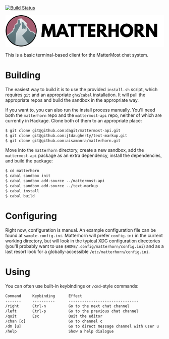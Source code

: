 [![Build
Status](https://travis-ci.org/aisamanra/matterhorn.svg?branch=master)](https://travis-ci.org/aisamanra/matterhorn)

![](logo.png)

This is a basic terminal-based client for the MatterMost chat system.

# Building

The easiest way to build it is to use the provided `install.sh`
script, which requires `git` and an appropriate `ghc`/`cabal`
installation. It will pull the appropriate repos and build the sandbox
in the appropriate way.

If you want to, you can also run the install process manually.
You'll need both the `matterhorn` repo and the `mattermost-api` repo,
neither of which are currently in Hackage. Clone both of them to
an appropriate place:

~~~
$ git clone git@github.com:dagit/mattermost-api.git
$ git clone git@github.com:jtdaugherty/text-markup.git
$ git clone git@github.com:aisamanra/matterhorn.git
~~~

Move into the `matterhorn` directory, create a new sandbox, add
the `mattermost-api` package as an extra dependency, install the
dependencies, and build the package:

~~~
$ cd matterhorn
$ cabal sandbox init
$ cabal sandbox add-source ../mattermost-api
$ cabal sandbox add-source ../text-markup
$ cabal install
$ cabal build
~~~

# Configuring

Right now, configuration is manual. An example configuration file
can be found at `sample-config.ini`. Matterhorn will prefer
`config.ini` in the current working directory, but will look in
the typical XDG configuration directories (you'll probably want to
use `$HOME/.config/matterhorn/config.ini`) and as a last resort look
for a globally-accessible `/etc/matterhorn/config.ini`.

# Using

You can often use built-in keybindings or `/cmd`-style commands:

~~~
Command		Keybinding		Effect
-------		----------		-------------------------------
/right		Ctrl-n			Go to the next chat channel
/left		Ctrl-p			Go to the previous chat channel
/quit		Esc				Quit the editor
/chan [c]					Go to channel c
/dm [u]						Go to direct message channel with user u
/help						Show a help dialogue
~~~
